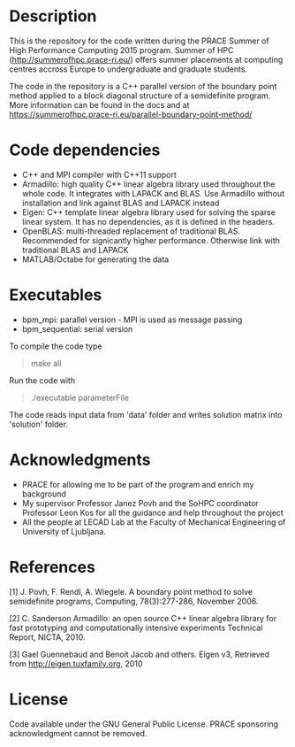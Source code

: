 Description
===========
This is the repository for the code written during the PRACE Summer of High Performance Computing 2015 program. Summer of HPC (http://summerofhpc.prace-ri.eu/) offers summer placements at computing centres accross Europe to undergraduate and graduate students.

The code in the repository is a C++ parallel version of the boundary point method applied to a block diagonal structure of a semidefinite program. More information can be found in the docs and at https://summerofhpc.prace-ri.eu/parallel-boundary-point-method/

Code dependencies
===========
* C++ and MPI compiler with C++11 support
* Armadillo: high quality C++ linear algebra library used throughout the whole code. It integrates with LAPACK and BLAS. Use Armadillo without installation and link against BLAS and LAPACK instead
* Eigen: C++ template linear algebra library used for solving the sparse linear system. It has no dependencies, as it is defined in the headers.
* OpenBLAS: multi-threaded replacement of traditional BLAS. Recommended for signicantly higher performance. Otherwise link with traditional BLAS and LAPACK
* MATLAB/Octabe for generating the data

Executables
===========
* bpm_mpi: parallel version - MPI is used as message passing
* bpm_sequential: serial version

To compile the code type

>make all

Run the code with

>./executable parameterFile

The code reads input data from 'data' folder and writes solution matrix into 'solution' folder.

Acknowledgments
===========
* PRACE for allowing me to be part of the program and enrich my background
* My supervisor Professor Janez Povh and the SoHPC coordinator Professor Leon Kos for all the guidance and help throughout the project
* All the people at LECAD Lab at the Faculty of Mechanical Engineering of University of Ljubljana.

References
===========
[1] J. Povh, F. Rendl, A. Wiegele. A boundary point method to solve semidefinite programs, Computing, 78(3):277-286, November 2006.

[2] C. Sanderson Armadillo: an open source C++ linear algebra library for fast prototyping and computationally intensive experiments Technical Report, NICTA, 2010.

[3] Gael Guennebaud and Benoit Jacob and others. Eigen v3, Retrieved from http://eigen.tuxfamily.org, 2010

License
===========
Code available under the GNU General Public License. PRACE sponsoring acknowledgment cannot be removed.
